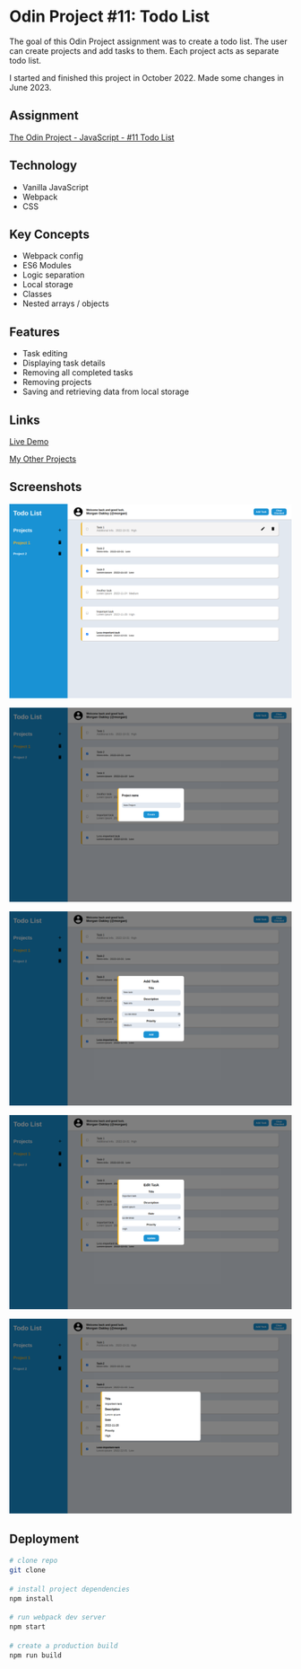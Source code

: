 # Odin Project #11: Todo List

The goal of this Odin Project assignment was to create a todo list. The user can create projects and add tasks to them. Each project acts as separate todo list.

I started and finished this project in October 2022. Made some changes in June 2023.

## Assignment

[The Odin Project - JavaScript - #11 Todo List](https://www.theodinproject.com/lessons/node-path-javascript-todo-list)

## Technology

- Vanilla JavaScript
- Webpack
- CSS

## Key Concepts

- Webpack config
- ES6 Modules
- Logic separation
- Local storage
- Classes
- Nested arrays / objects

## Features

- Task editing
- Displaying task details
- Removing all completed tasks
- Removing projects
- Saving and retrieving data from local storage

## Links

[Live Demo](https://brightneon7631.github.io/odin-todo-list/)

[My Other Projects](https://brightneon7631.github.io/odin-scrimba-projects/)

## Screenshots

![Desktop Screenshot](screenshots/desktop1.png)

![Desktop Screenshot](screenshots/desktop2.png)

![Desktop Screenshot](screenshots/desktop3.png)

![Desktop Screenshot](screenshots/desktop4.png)

![Desktop Screenshot](screenshots/desktop5.png)

## Deployment

```bash
# clone repo
git clone

# install project dependencies
npm install

# run webpack dev server
npm start

# create a production build
npm run build

```
